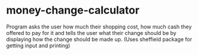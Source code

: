 # money-change-calculator
Program asks the user how much their shopping cost, how much cash they offered to pay for it and tells the user what their change should be by displaying how the change should be made up. (Uses sheffield package for getting input and printing)
